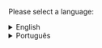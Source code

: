 Please select a language: 

<details>
  <summary> English  </summary>

# Netflix-API
The application is an API that provides functionality related to the Netflix catalog, including movies and TV shows. The API is implemented using the Spring Boot framework in Java.

### Features
1. Select all Movies
Endpoint: GET /api/films <br/>
Description: Returns all the films in the catalog.
2. Select all TV shows
Endpoint: GET /api/tvshows <br/>
Description: Returns all the TV shows in the catalog.
3. Select by name
Endpoint: GET /api/{name} <br/>
Description: Returns the shows that match the name provided.
4. Select by release year
Endpoint: GET /api/{year} <br/>
Description: Returns the shows whose release year is greater than or equal to the value provided.
5. Select by note
Endpoint: GET /api/notaMaiorIgual/{nota} <br/>
Description: Returns the shows whose note is greater than or equal to the value provided.
6. Register a show
Endpoint: POST /api <br/>
Description: Adds a new show to the catalog. 
Request body: Show object containing the details of the show to be registered.
7. Editing a show
Endpoint: PUT /api <br/>
Description: Edits the details of an existing show in the catalog. 
Request body: Show object containing the updated show details.
8. Remove a show
Endpoint: DELETE /api/{id} <br/>
Description: Removes a show from the catalog based on the ID provided. 
Parameter: id - ID of the show to be removed.
9. Sort shows by name
Endpoint: GET /api/odernarNomes <br/>
Description: Returns the shows in the catalog sorted alphabetically by title.
10.   Show counter
Endpoint: GET /api/counter <br/>
Description: Returns the total number of shows in the catalog.
11.  Movie counter
Endpoint: GET /api/films/counter <br/>
Description: Returns the total number of movies in the catalog.
12.  TV shows counter
Endpoint: GET /api/tvshows/counter <br/>
Description: Returns the total number of TV shows in the catalog.
13.  API status
Endpoint: GET /status <br/>
Description: Returns the API status.
Response: ResponseEntity with HTTP status 201 (CREATED).
14.  Home
Endpoint: GET /      <br/>
Description: Returns a welcome message.
15.  Welcome
Endpoint: GET /welcome <br/>
Description: Returns a generic welcome message.
16.  Welcome with Name
Endpoint: GET /welcome/{name}  <br/>
Description: Returns a personalized welcome message based on the name provided.
Parameter: name - Name to customize the welcome message. Select all movies

### Project structure
The application is organized into packages as follows:
br.com.projeto.api.controle: Contains the REST controllers that define the API endpoints. 
br.com.projeto.api.modelo: Contains the model classes, including the Show class. 
br.com.projeto.api.repositorio: Contains the Repository interface for data access. 
br.com.projeto.api.servico: Contains the Service class that implements the API's functionalities. 
 
### Requirements
The application has the following dependencies:
- Spring Boot
- Spring Web
- Spring Data JPA
- Spring validation 
 <b> Make sure you have the dependencies configured correctly for the application to run. </b>

</details>

<details>
  <summary> Português  </summary>

# API-Netflix
A aplicação é uma API que fornece funcionalidades relacionadas ao catálogo da Netflix, incluindo filmes e programas de TV. A API é implementada usando o framework Spring Boot em Java.

## Funcionalidades
#### 1. Selecionar todos os filmes
Endpoint: GET /api/filmes <br/>
Descrição: Retorna todos os filmes presentes no catálogo.
#### 2. Selecionar todos os TV shows
Endpoint: GET /api/tvshows <br/>
Descrição: Retorna todos os programas de TV presentes no catálogo.
#### 3. Selecionar pelo nome
Endpoint: GET /api/{nome} <br/>
Descrição: Retorna os shows que correspondem ao nome fornecido.
#### 4. Selecionar pelo ano de lançamento
Endpoint: GET /api/{ano} <br/>
Descrição: Retorna os shows cujo ano de lançamento é maior ou igual ao valor fornecido.
#### 5. Selecionar pela nota
Endpoint: GET /api/notaMaiorIgual/{nota} <br/>
Descrição: Retorna os shows cuja nota é maior ou igual ao valor fornecido.
#### 6. Cadastrar um show
Endpoint: POST /api <br/>
Descrição: Cadastra um novo show no catálogo. <br/>
Corpo da requisição: Objeto Show contendo os detalhes do show a ser cadastrado.
#### 7. Editar um show
Endpoint: PUT /api <br/>
Descrição: Edita os detalhes de um show existente no catálogo. <br/>
Corpo da requisição: Objeto Show contendo os detalhes atualizados do show.
#### 8. Remover um show
Endpoint: DELETE /api/{id} <br/>
Descrição: Remove um show do catálogo com base no ID fornecido. <br/>
Parâmetro: id - ID do show a ser removido.
#### 9. Ordenar shows pelo nome
Endpoint: GET /api/odernarNomes <br/>
Descrição: Retorna os shows do catálogo ordenados em ordem alfabética pelo título.
#### 10.  Contador de shows
Endpoint: GET /api/contador <br/>
Descrição: Retorna o número total de shows no catálogo.
#### 11.  Contador de filmes
Endpoint: GET /api/filmes/contador <br/>
Descrição: Retorna o número total de filmes no catálogo.
#### 12.  Contador de TV shows
Endpoint: GET /api/tvshows/contador <br/>
Descrição: Retorna o número total de programas de TV no catálogo.
#### 13.  Status da API
Endpoint: GET /status <br/>
Descrição: Retorna o status da API.
Resposta: ResponseEntity com status HTTP 201 (CREATED).
#### 14.  Home
Endpoint: GET /      <br/>
Descrição: Retorna uma mensagem de boas-vindas.
#### 15.  Boas-vindas
Endpoint: GET /boasVindas<br/>
Descrição: Retorna uma mensagem de boas-vindas genérica.
#### 16.  Boas-vindas com Nome
Endpoint: GET /boasVindas/{nome} <br/>
Descrição: Retorna uma mensagem de boas-vindas personalizada com base no nome fornecido.<br/>
Parâmetro: nome - Nome para personalizar a mensagem de boas-vindas.

## Estrutura do Projeto
A aplicação é organizada em pacotes da seguinte maneira:

br.com.projeto.api.controle: Contém os controladores REST que definem os endpoints da API. <br/>
br.com.projeto.api.modelo: Contém as classes de modelo, incluindo a classe Show. <br/>
br.com.projeto.api.repositorio: Contém a interface Repositorio para acesso aos dados. <br/>
br.com.projeto.api.servico: Contém a classe Servico que implementa as funcionalidades da API. <br/>

## Requisitos
A aplicação possui as seguintes dependências:
- Spring Boot
- Spring Web
- Spring Data JPA
- Spring Validation <br/>
<b> Certifique-se de ter as dependências corretamente configuradas para a execução da aplicação. </b> <br/>

</details>